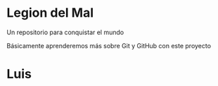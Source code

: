 # Legion del Mal
Un repositorio para conquistar el mundo

Básicamente aprenderemos más sobre Git y GitHub con este proyecto


# Luis
